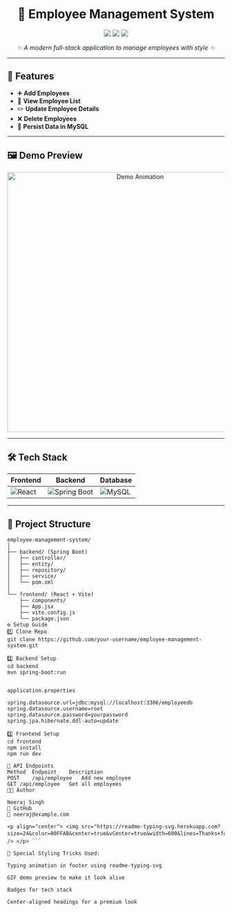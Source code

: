 <h1 align="center">🚀 Employee Management System</h1>

<p align="center">
  <img src="https://img.shields.io/badge/React-20232A?style=for-the-badge&logo=react&logoColor=61DAFB" />
  <img src="https://img.shields.io/badge/Spring%20Boot-6DB33F?style=for-the-badge&logo=springboot&logoColor=white" />
  <img src="https://img.shields.io/badge/MySQL-005C84?style=for-the-badge&logo=mysql&logoColor=white" />
</p>

<p align="center">
  <em>✨ A modern full-stack application to manage employees with style ✨</em>
</p>

---

## 🎯 Features
- ➕ **Add Employees**  
- 📜 **View Employee List**  
- ✏️ **Update Employee Details**  
- ❌ **Delete Employees**  
- 💾 **Persist Data in MySQL**  

---

## 🖼 Demo Preview
<p align="center">
  <img src="https://media.giphy.com/media/dWesBcTLavkZuG35MI/giphy.gif" width="600" alt="Demo Animation" />
</p>

---

## 🛠 Tech Stack
| Frontend | Backend | Database |
|----------|---------|----------|
| ![React](https://img.shields.io/badge/-React-20232A?logo=react&logoColor=61DAFB) | ![Spring Boot](https://img.shields.io/badge/-Spring%20Boot-6DB33F?logo=springboot&logoColor=white) | ![MySQL](https://img.shields.io/badge/-MySQL-005C84?logo=mysql&logoColor=white) |

---

## 📂 Project Structure
```plaintext
employee-management-system/
│
├── backend/ (Spring Boot)
│   ├── controller/
│   ├── entity/
│   ├── repository/
│   ├── service/
│   └── pom.xml
│
└── frontend/ (React + Vite)
    ├── components/
    ├── App.jsx
    ├── vite.config.js
    └── package.json
⚙️ Setup Guide
1️⃣ Clone Repo
git clone https://github.com/your-username/employee-management-system.git

2️⃣ Backend Setup
cd backend
mvn spring-boot:run


application.properties

spring.datasource.url=jdbc:mysql://localhost:3306/employeedb
spring.datasource.username=root
spring.datasource.password=yourpassword
spring.jpa.hibernate.ddl-auto=update

3️⃣ Frontend Setup
cd frontend
npm install
npm run dev

🔗 API Endpoints
Method	Endpoint	Description
POST	/api/employee	Add new employee
GET	/api/employee	Get all employees
🧑‍💻 Author

Neeraj Singh
💼 GitHub
📧 neeraj@example.com

<p align="center"> <img src="https://readme-typing-svg.herokuapp.com?size=24&color=00FFAB&center=true&vCenter=true&width=600&lines=Thanks+for+visiting!;Don't+forget+to+star+⭐+the+repo!" /> </p> ```

📌 Special Styling Tricks Used:

Typing animation in footer using readme-typing-svg

GIF demo preview to make it look alive

Badges for tech stack

Center-aligned headings for a premium look
